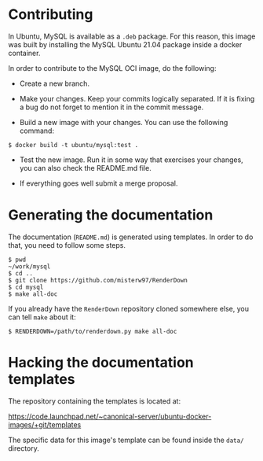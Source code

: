 # Contributing

In Ubuntu, MySQL is available as a `.deb` package.  For this reason,
this image was built by installing the MySQL Ubuntu 21.04 package
inside a docker container.

In order to contribute to the MySQL OCI image, do the following:

* Create a new branch.

* Make your changes. Keep your commits logically separated. If it is
  fixing a bug do not forget to mention it in the commit message.

* Build a new image with your changes. You can use the following command:

```
$ docker build -t ubuntu/mysql:test .
```

* Test the new image. Run it in some way that exercises your changes,
  you can also check the README.md file.

* If everything goes well submit a merge proposal.

# Generating the documentation

The documentation (`README.md`) is generated using templates.  In
order to do that, you need to follow some steps.

```
$ pwd
~/work/mysql
$ cd ..
$ git clone https://github.com/misterw97/RenderDown
$ cd mysql
$ make all-doc
```

If you already have the `RenderDown` repository cloned somewhere else,
you can tell `make` about it:

```
$ RENDERDOWN=/path/to/renderdown.py make all-doc
```

# Hacking the documentation templates

The repository containing the templates is located at:

https://code.launchpad.net/~canonical-server/ubuntu-docker-images/+git/templates

The specific data for this image's template can be found inside the
`data/` directory.


